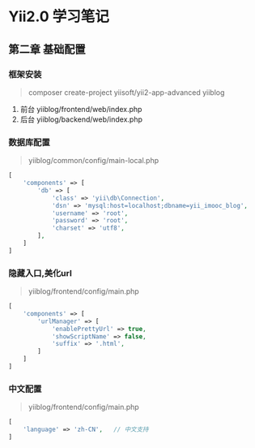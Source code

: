 # Yii2.0 学习笔记

## 第二章 基础配置

### 框架安装

> composer create-project yiisoft/yii2-app-advanced yiiblog

1. 前台 yiiblog/frontend/web/index.php
2. 后台 yiiblog/backend/web/index.php

### 数据库配置

> yiiblog/common/config/main-local.php

```php
[
    'components' => [
        'db' => [
            'class' => 'yii\db\Connection',
            'dsn' => 'mysql:host=localhost;dbname=yii_imooc_blog',
            'username' => 'root',
            'password' => 'root',
            'charset' => 'utf8',
        ],
    ]
]
```

### 隐藏入口,美化url

> yiiblog/frontend/config/main.php

```php
[
    'components' => [
        'urlManager' => [
            'enablePrettyUrl' => true,
            'showScriptName' => false,
            'suffix' => '.html',
        ]
    ]
]
```

### 中文配置

> yiiblog/frontend/config/main.php

```php
[
    'language' => 'zh-CN',   // 中文支持
]
```
